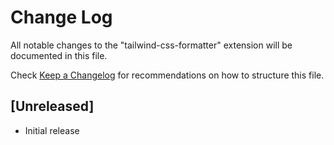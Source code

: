 # Change Log

All notable changes to the "tailwind-css-formatter" extension will be documented in this file.

Check [Keep a Changelog](http://keepachangelog.com/) for recommendations on how to structure this file.

## [Unreleased]

- Initial release